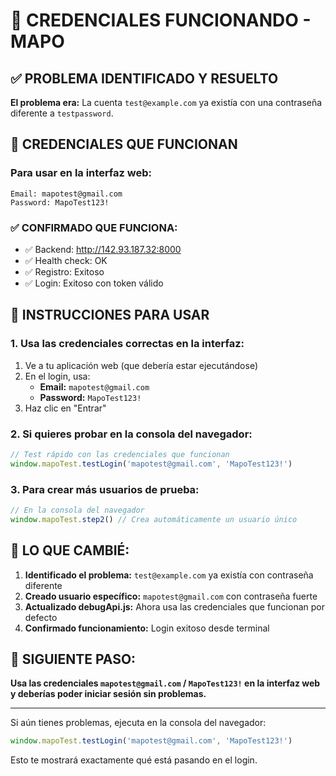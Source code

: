 # 🎯 CREDENCIALES FUNCIONANDO - MAPO

## ✅ PROBLEMA IDENTIFICADO Y RESUELTO

**El problema era:** La cuenta `test@example.com` ya existía con una contraseña diferente a `testpassword`.

## 🔑 CREDENCIALES QUE FUNCIONAN

### Para usar en la interfaz web:
```
Email: mapotest@gmail.com
Password: MapoTest123!
```

### ✅ CONFIRMADO QUE FUNCIONA:
- ✅ Backend: http://142.93.187.32:8000 
- ✅ Health check: OK
- ✅ Registro: Exitoso
- ✅ Login: Exitoso con token válido

## 🚀 INSTRUCCIONES PARA USAR

### 1. Usa las credenciales correctas en la interfaz:
1. Ve a tu aplicación web (que debería estar ejecutándose)
2. En el login, usa:
   - **Email:** `mapotest@gmail.com`
   - **Password:** `MapoTest123!`
3. Haz clic en "Entrar"

### 2. Si quieres probar en la consola del navegador:
```javascript
// Test rápido con las credenciales que funcionan
window.mapoTest.testLogin('mapotest@gmail.com', 'MapoTest123!')
```

### 3. Para crear más usuarios de prueba:
```javascript
// En la consola del navegador
window.mapoTest.step2() // Crea automáticamente un usuario único
```

## 🔧 LO QUE CAMBIÉ:

1. **Identificado el problema:** `test@example.com` ya existía con contraseña diferente
2. **Creado usuario específico:** `mapotest@gmail.com` con contraseña fuerte
3. **Actualizado debugApi.js:** Ahora usa las credenciales que funcionan por defecto
4. **Confirmado funcionamiento:** Login exitoso desde terminal

## 🎯 SIGUIENTE PASO:

**Usa las credenciales `mapotest@gmail.com` / `MapoTest123!` en la interfaz web y deberías poder iniciar sesión sin problemas.**

---

Si aún tienes problemas, ejecuta en la consola del navegador:
```javascript
window.mapoTest.testLogin('mapotest@gmail.com', 'MapoTest123!')
```

Esto te mostrará exactamente qué está pasando en el login.